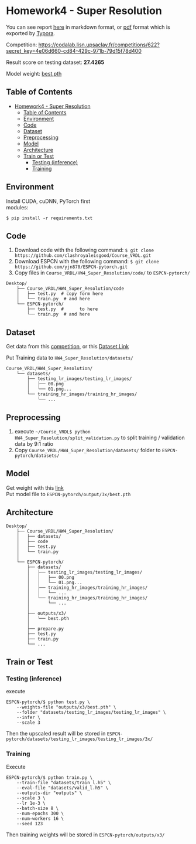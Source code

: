 # Homework4 - Super Resolution

You can see report [here](report/report.md) in markdown format, or [pdf](report/VRDL_HW4_309553018_Report.pdf) format which is exported by [Typora](https://typora.io/).

Competition: https://codalab.lisn.upsaclay.fr/competitions/622?secret_key=4e06d660-cd84-429c-971b-79d15f78d400

Result score on testing dataset: **27.4265**

Model weight: [best.pth](https://drive.google.com/file/d/1R4Vjkuz-_aKssFjzoG9PfsJKE1yAUe0Z/view?usp=sharing)

## Table of Contents

- [Homework4 - Super Resolution](#homework4---super-resolution)
  - [Table of Contents](#table-of-contents)
  - [Environment](#environment)
  - [Code](#code)
  - [Dataset](#dataset)
  - [Preprocessing](#preprocessing)
  - [Model](#model)
  - [Architecture](#architecture)
  - [Train or Test](#train-or-test)
    - [Testing (inference)](#testing-inference)
    - [Training](#training)

## Environment
Install CUDA, cuDNN, PyTorch first  
modules:
```
$ pip install -r requirements.txt
```
## Code
1. Download code with the following command:
`$ git clone https://github.com/clashroyaleisgood/Course_VRDL.git`
2. Download ESPCN with the following command:
`$ git clone https://github.com/yjn870/ESPCN-pytorch.git`
3. Copy files in `Course_VRDL/HW4_Super_Resolution/code/` to `ESPCN-pytorch/`
```
Desktop/
    ├── Course_VRDL/HW4_Super_Resolution/code
    │   ├── test.py  # copy form here
    │   └── train.py  # and here
    └── ESPCN-pytorch/
        ├── test.py  #      to here
        └── train.py  # and here
```

## Dataset
Get data from this [competition](https://codalab.lisn.upsaclay.fr/competitions/622?secret_key=4e06d660-cd84-429c-971b-79d15f78d400), or this [Dataset Link](https://drive.google.com/file/d/1GL_Rh1N-WjrvF_-YOKOyvq0zrV6TF4hb/view?usp=sharing)

Put Training data to `HW4_Super_Resolution/datasets/`
```
Course_VRDL/HW4_Super_Resolution/
    └── datasets/
        ├── testing_lr_images/testing_lr_images/
        │   ├── 00.png
        │   └── 01.png...
        └── training_hr_images/training_hr_images/
            └── ...
```

## Preprocessing
1. execute `~/Course_VRDL$ python HW4_Super_Resolution/split_validation.py` to split training / validation data by 9:1 ratio
2. Copy `Course_VRDL/HW4_Super_Resolution/datasets/` folder to `ESPCN-pytorch/datasets/`


## Model
Get weight with this [link]()  
Put model file to `ESPCN-pytorch/output/3x/best.pth`

## Architecture
```
Desktop/
    ├── Course_VRDL/HW4_Super_Resolution/
    │   ├── datasets/
    │   ├── code
    │   ├── test.py
    │   └── train.py
    │
    └── ESPCN-pytorch/
        ├── datasets/
        │   ├── testing_lr_images/testing_lr_images/
        │   │   ├── 00.png
        │   │   └── 01.png...
        │   ├── training_hr_images/training_hr_images/
        │   │   └── ...
        │   └── training_hr_images/training_hr_images/
        │       └── ...
        │
        ├── outputs/x3/
        │   └── best.pth
        │
        ├── prepare.py
        ├── test.py
        ├── train.py
        └── ...
```
## Train or Test
### Testing (inference)
execute
```
ESPCN-pytorch/$ python test.py \
	--weights-file "outputs/x3/best.pth" \
	--folder "datasets/testing_lr_images/testing_lr_images" \
	--infer \
	--scale 3
```
Then the upscaled result will be stored in `ESPCN-pytorch/datasets/testing_lr_images/testing_lr_images/3x/`

### Training
Execute
```
ESPCN-pytorch/$ python train.py \
	--train-file "datasets/train_l.h5" \
	--eval-file "datasets/valid_l.h5" \
	--outputs-dir "outputs" \
	--scale 3 \
	--lr 1e-3 \
	--batch-size 8 \
	--num-epochs 300 \
	--num-workers 16 \
	--seed 123
```
Then training weights will be stored in `ESPCN-pytorch/outputs/x3/`
